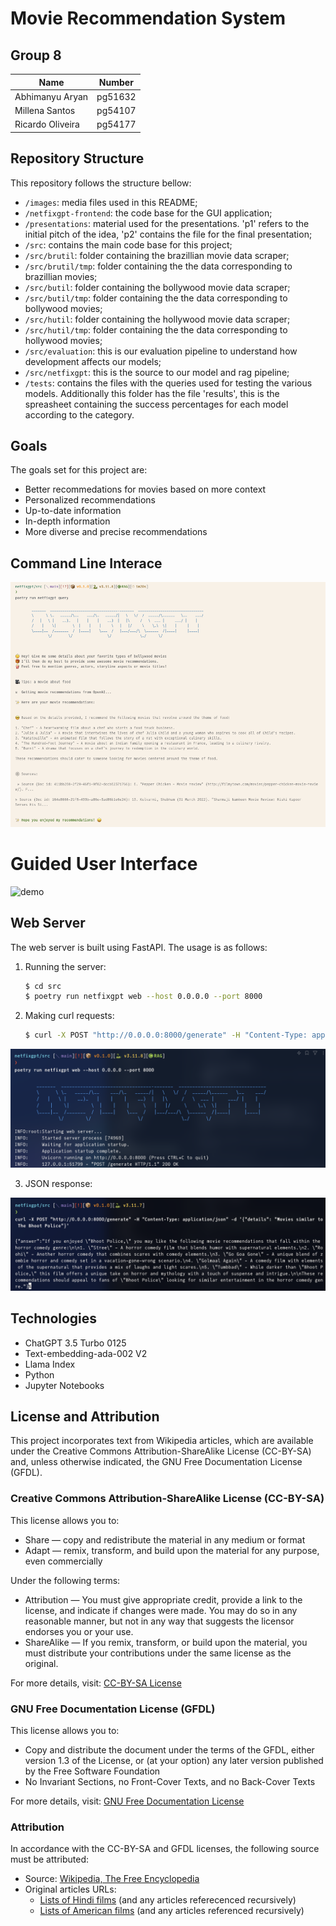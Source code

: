 # Movie Recommendation System

## Group 8

|Name|Number|
|---|---|
|Abhimanyu Aryan|pg51632|
|Millena Santos|pg54107|
|Ricardo Oliveira|pg54177|

## Repository Structure

This repository follows the structure bellow:

- `/images`: media files used in this README;
- `/netfixgpt-frontend`: the code base for the GUI application;
- `/presentations`: material used for the presentations. 'p1' refers to the initial pitch of the idea, 'p2' contains the file for the final presentation;
- `/src`: contains the main code base for this project;
- `/src/brutil`: folder containing the brazillian movie data scraper;
- `/src/brutil/tmp`: folder containing the the data corresponding to brazillian movies;
- `/src/butil`: folder containing the bollywood movie data scraper;
- `/src/butil/tmp`: folder containing the the data corresponding to bollywood movies;
- `/src/hutil`: folder containing the hollywood movie data scraper;
- `/src/hutil/tmp`: folder containing the the data corresponding to hollywood movies;
- `/src/evaluation`: this is our evaluation pipeline to understand how development affects our models;
- `/src/netfixgpt`: this is the source to our model and rag pipeline;
- `/tests`: contains the files with the queries used for testing the various models. Additionally this folder has the file 'results', this is the spreasheet containing the success percentages for each model according to the category.

## Goals

The goals set for this project are:

- Better recommedations for movies based on more context
- Personalized recommendations
- Up-to-date information
- In-depth information
- More diverse and precise recommendations

## Command Line Interace

![CLI](images/cli_interface.png)

# Guided User Interface

![demo](images/netfixgpt.gif)

## Web Server

The web server is built using FastAPI. The usage is as follows:

1. Running the server:

   ```bash
   $ cd src
   $ poetry run netfixgpt web --host 0.0.0.0 --port 8000
   ```

2. Making curl requests:

   ```bash
   $ curl -X POST "http://0.0.0.0:8000/generate" -H "Content-Type: application/json" -d '{"details": "Movies similar to The Bhoot Police"}'
   ```

![Web Server](images/web_server.png)

3. JSON response:

![JSON Response](images/json_response.png)

## Technologies

- ChatGPT 3.5 Turbo 0125
- Text-embedding-ada-002 V2
- Llama Index
- Python
- Jupyter Notebooks

## License and Attribution

This project incorporates text from Wikipedia articles, which are available under the Creative Commons Attribution-ShareAlike License (CC-BY-SA) and, unless otherwise indicated, the GNU Free Documentation License (GFDL).

### Creative Commons Attribution-ShareAlike License (CC-BY-SA)

This license allows you to:

- Share — copy and redistribute the material in any medium or format
- Adapt — remix, transform, and build upon the material for any purpose, even commercially

Under the following terms:

- Attribution — You must give appropriate credit, provide a link to the license, and indicate if changes were made. You may do so in any reasonable manner, but not in any way that suggests the licensor endorses you or your use.
- ShareAlike — If you remix, transform, or build upon the material, you must distribute your contributions under the same license as the original.

For more details, visit: [CC-BY-SA License](https://creativecommons.org/licenses/by-sa/3.0/)

### GNU Free Documentation License (GFDL)

This license allows you to:

- Copy and distribute the document under the terms of the GFDL, either version 1.3 of the License, or (at your option) any later version published by the Free Software Foundation
- No Invariant Sections, no Front-Cover Texts, and no Back-Cover Texts

For more details, visit: [GNU Free Documentation License](https://www.gnu.org/licenses/fdl-1.3.html)

### Attribution

In accordance with the CC-BY-SA and GFDL licenses, the following source must be attributed:

- Source: [Wikipedia, The Free Encyclopedia](https://en.wikipedia.org/)
- Original articles URLs:
  - [Lists of Hindi films](https://en.wikipedia.org/wiki/Lists_of_Hindi_films) (and any articles referecenced recursively)
  - [Lists of American films](https://en.wikipedia.org/wiki/Lists_of_American_films) (and any articles referenced recursively)
